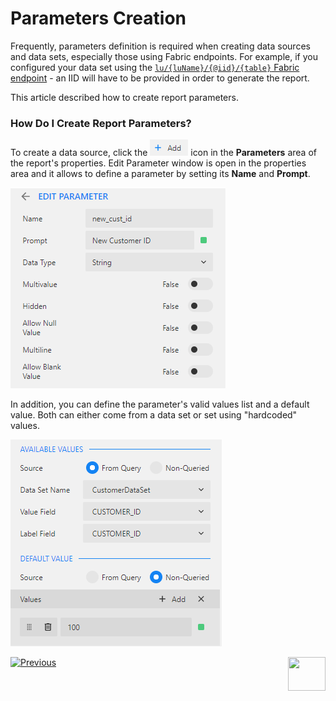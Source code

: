 # Parameters Creation

Frequently, parameters definition is required when creating data sources and data sets, especially those using Fabric endpoints. For example, if you configured your data set using the [```lu/{luName}/{@iid}/{table}``` Fabric endpoint](02_create_new_report.md#data-set-configuration) - an IID will have to be provided in order to generate the report. 

This article described how to create report parameters.

### How Do I Create Report Parameters?

To create a data source, click the ![](images/add_icon.png) icon in the **Parameters** area of the report's properties. Edit Parameter window is open in the properties area and it allows to define a parameter by setting its **Name** and **Prompt**.

![](images/04_new_param.png)

In addition, you can define the parameter's valid values list and a default value. Both can either come from a data set or set using "hardcoded" values.

![](images/04_new_param_values.png)



[![Previous](/articles/images/Previous.png)](03_data_set_validation.md)[<img align="right" width="60" height="54" src="/articles/images/Next.png">](05_data_binding.md)

